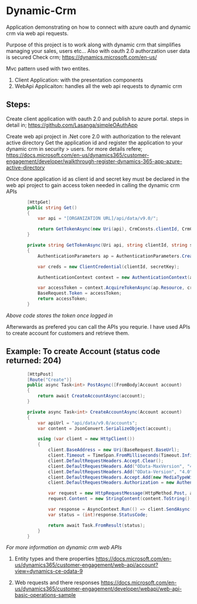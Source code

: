 # Dynamic-Crm

Application demonstrating on how to connect with azure oauth and dynamic crm via web api requests.

Purpose of this project is to work along with dynamic crm that simplifies managing your sales, users etc... Also with oauth 2.0 authorzation user data is secured
Check crm;
https://dynamics.microsoft.com/en-us/


Mvc pattern used with two entites.
1. Client Application: with the presentation components
2. WebApi Applicaiton: handles all the web api requests to dynamic crm

## Steps:

Create client application with oauth 2.0 and publish to azure portal. steps in detail in;
https://github.com/Lasanga/simpleOAuthApp

Create web api project in .Net core 2.0 with authorization to the relevant active directory
Get the application id and register the application to your dynamic crm in security > users. for more details refere;
https://docs.microsoft.com/en-us/dynamics365/customer-engagement/developer/walkthrough-register-dynamics-365-app-azure-active-directory

Once done application id as client id and secret key must be declared in the web api project to gain access token needed in calling the dynamic crm APIs

```c#
        [HttpGet]
        public string Get()
        {
            var api = "[ORGANIZATION URL]/api/data/v9.0/";

            return GetTokenAsync(new Uri(api), CrmConsts.clientId, CrmConsts.secretKey);
        }

        private string GetTokenAsync(Uri api, string clientId, string secretKey)
        {
            AuthenticationParameters ap = AuthenticationParameters.CreateFromResourceUrlAsync(api).Result;

            var creds = new ClientCredential(clientId, secretKey);

            AuthenticationContext context = new AuthenticationContext(ap.Authority);

            var accessToken = context.AcquireTokenAsync(ap.Resource, creds).Result.AccessToken;
            BaseRequest.Token = accessToken;
            return accessToken;
        }
```
*Above code stores the token once logged in*

Afterwwards as prefered you can call the APIs you requrie. I have used APIs to create account for customers and retrieve them.

## Example: To create Account (status code returned: 204)

```c#
        [HttpPost]
        [Route("Create")]
        public async Task<int> PostAsync([FromBody]Account account)
        {
            return await CreateAccountAsync(account); 
        }

        private async Task<int> CreateAccountAsync(Account account)
        {
            var apiUrl = "api/data/v9.0/accounts";
            var content = JsonConvert.SerializeObject(account);

            using (var client = new HttpClient())
            {
                client.BaseAddress = new Uri(BaseRequest.BaseUrl);
                client.Timeout = TimeSpan.FromMilliseconds(Timeout.Infinite);
                client.DefaultRequestHeaders.Accept.Clear();
                client.DefaultRequestHeaders.Add("OData-MaxVersion", "4.0");
                client.DefaultRequestHeaders.Add("OData-Version", "4.0");
                client.DefaultRequestHeaders.Accept.Add(new MediaTypeWithQualityHeaderValue("application/json"));
                client.DefaultRequestHeaders.Authorization = new AuthenticationHeaderValue("Bearer", BaseRequest.Token);

                var request = new HttpRequestMessage(HttpMethod.Post, apiUrl);
                request.Content = new StringContent(content.ToString(), Encoding.UTF8, "application/json");

                var response = AsyncContext.Run(() => client.SendAsync(request));
                var status = (int)response.StatusCode;

                return await Task.FromResult(status);
            }
        }
```

*For more information on dynamic crm web APIs*
1. Entity types and there properties 
https://docs.microsoft.com/en-us/dynamics365/customer-engagement/web-api/account?view=dynamics-ce-odata-9

2. Web requests and there responses
https://docs.microsoft.com/en-us/dynamics365/customer-engagement/developer/webapi/web-api-basic-operations-sample


